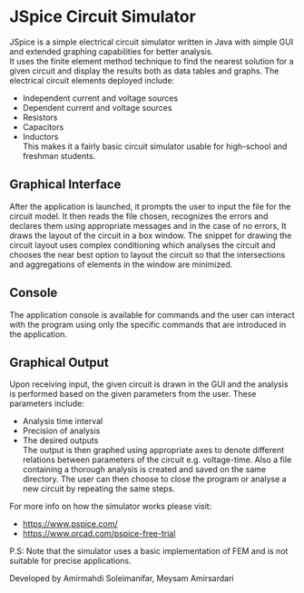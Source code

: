 # JSpice Circuit Simulator

JSpice is a simple electrical circuit simulator written in Java with simple GUI and extended graphing capabilities for better analysis.  
It uses the finite element method technique to find the nearest solution for a given circuit and display the results both as data tables and graphs. The electrical circuit elements deployed include:

- Independent current and voltage sources
- Dependent current and voltage sources
- Resistors
- Capacitors
- Inductors  
  This makes it a fairly basic circuit simulator usable for high-school and freshman students.

## Graphical Interface

After the application is launched, it prompts the user to input the file for the circuit model. It then reads the file chosen, recognizes the errors and declares them using appropriate messages and in the case of no errors, It draws the layout of the circuit in a box window. The snippet for drawing the circuit layout uses complex conditioning which analyses the circuit and chooses the near best option to layout the circuit so that the intersections and aggregations of elements in the window are minimized.

## Console

The application console is available for commands and the user can interact with the program using only the specific commands that are introduced in the application.

## Graphical Output

Upon receiving input, the given circuit is drawn in the GUI and the analysis is performed based on the given parameters from the user. These parameters include:

- Analysis time interval
- Precision of analysis
- The desired outputs  
  The output is then graphed using appropriate axes to denote different relations between parameters of the circuit e.g. voltage-time. Also a file containing a thorough analysis is created and saved on the same directory. The user can then choose to close the program or analyse a new circuit by repeating the same steps.

For more info on how the simulator works please visit:

- https://www.pspice.com/
- https://www.orcad.com/pspice-free-trial

P.S: Note that the simulator uses a basic implementation of FEM and is not suitable for precise applications.

Developed by Amirmahdi Soleimanifar, Meysam Amirsardari
